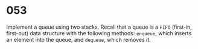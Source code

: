 [_metadata_:number]:-      "53"
[_metadata_:difficulty]:-  "Medium"
[_metadata_:asker]:-       "Apple"

# 053

Implement a queue using two stacks. Recall that a queue is a `FIFO` (first-in, first-out) data structure with the following methods: `enqueue`, which inserts an element into the queue, and `dequeue`, which removes it.
